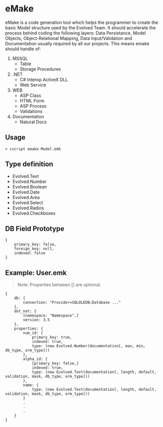 eMake
=====

eMake is a code generation tool which helps the programmer to create the basic 
Model structure used by the Evolved Team. It should accelerate the process
behind coding the following layers: Data Persistance, Model Objects,
Object-Relational Mapping, Data Input/Validation and Documentation usually 
required by all our projects. This means emake should handle of:

1. MSSQL
    - Table
    - Storage Procedures
2. .NET
    - C# Interop ActiveX DLL
    - Web Service
3. WEB
    - ASP Class
    - HTML Form
    - ASP Process
    - Validations
4. Documentation
    - Natural Docs

Usage
-----

    > cscript emake Model.emk

Type definition
---------------

- Evolved.Text
- Evolved.Number
- Evolved.Boolean
- Evolved.Date
- Evolved.Area
- Evolved.Select
- Evolved.Radios
- Evolved.Checkboxes

DB Field Prototype
------------------

    {
        primary_key: false,
        foreign_key: null,
        indexed: false
    }

Example: User.emk
-----------------

> Note: Properties between [] are optional.

    {
        db: {
            connection: "Provider=SQLOLEDB;Database ..."
        },
        dot_net: {
            [namespace: "Namespace",]
            version: 3.5
        },
        properties: {
            num_id: {
                primary_key: true,
                indexed: true,
                type: (new Evolved.Number(documentation[, max, min, db_type, orm_type]))
            },
            alpha_id: {
                [primary_key: false,]
                indexed: true,
                type: (new Evolved.Text(documentation[, length, default, validation, mask, db_type, orm_type]))
            },
            name: {
                type: (new Evolved.Text(documentation[, length, default, validation, mask, db_type, orm_type]))
            }
            .
            .
            .
        }
    }
